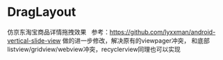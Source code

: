 # DragLayout
仿京东淘宝商品详情拖拽效果
     参考：https://github.com/lyxxman/android-vertical-slide-view 做的进一步修改，解决原有的viewpager冲突，
 和底部listview/gridview/webview冲突，recyclerview同理也可以实现

